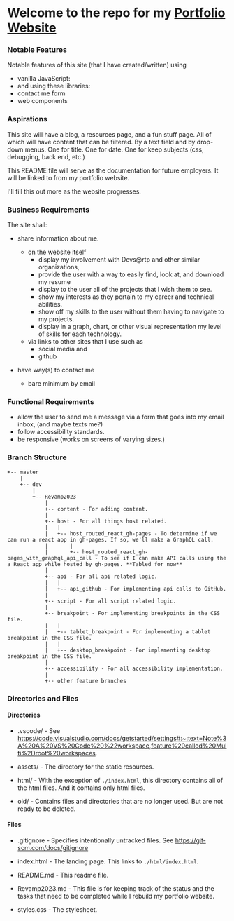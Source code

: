 # Welcome to the repo for my [Portfolio Website](https://jamiebort.github.io/)

### Notable Features

Notable features of this site (that I have created/written) using

- vanilla JavaScript:
- and using these libraries:
- contact me form
- web components

### Aspirations

This site will have a blog, a resources page, and a fun stuff page. All of which will have content that can be filtered.
By a text field and by drop-down menus. One for title. One for date. One for keep subjects (css, debugging, back end, etc.)

This README file will serve as the documentation for future employers. It will be linked to from my portfolio website.

I'll fill this out more as the website progresses.

### Business Requirements

The site shall:

- share information about me.

  - on the website itself
    - display my involvement with Devs@rtp and other similar organizations,
    - provide the user with a way to easily find, look at, and download my resume
    - display to the user all of the projects that I wish them to see.
    - show my interests as they pertain to my career and technical abilities.
    - show off my skills to the user without them having to navigate to my projects.
    - display in a graph, chart, or other visual representation my level of skills for each technology.
  - via links to other sites that I use such as
    - social media and
    - github

- have way(s) to contact me
  - bare minimum by email

### Functional Requirements

- allow the user to send me a message via a form that goes into my email inbox, (and maybe texts me?)
- follow accessibility standards.
- be responsive (works on screens of varying sizes.)

### Branch Structure

    +-- master
    	|
    	+-- dev
    		|
    		+-- Revamp2023
    			|
    			+-- content - For adding content.
    			|
    			+-- host - For all things host related.
    			|	|
    			|	+-- host_routed_react_gh-pages - To determine if we can run a react app in gh-pages. If so, we'll make a GraphQL call.
    			|		|
    			|		+-- host_routed_react_gh-pages_with_graphql_api_call - To see if I can make API calls using the a React app while hosted by gh-pages. **Tabled for now**
    			|
    			+-- api - For all api related logic.
    			|	|
    			|	+-- api_github - For implementing api calls to GitHub.
    			|
    			+-- script - For all script related logic.
    			|
    			+-- breakpoint - For implementing breakpoints in the CSS file.
    			|	|
    			|	+-- tablet_breakpoint - For implementing a tablet breakpoint in the CSS file.
    			|	|
    			|	+-- desktop_breakpoint - For implementing desktop breakpoint in the CSS file.
    			|
    			+-- accessibility - For all accessibility implementation.
    			|
    			+-- other feature branches

### Directories and Files

#### Directories

- .vscode/ - See https://code.visualstudio.com/docs/getstarted/settings#:~:text=Note%3A%20A%20VS%20Code%20%22workspace,feature%20called%20Multi%2Droot%20workspaces.

- assets/ - The directory for the static resources.

- html/ - With the exception of `./index.html`, this directory contains all of the html files. And it contains only html files.

- old/ - Contains files and directories that are no longer used. But are not ready to be deleted.

#### Files

- .gitignore - Specifies intentionally untracked files. See https://git-scm.com/docs/gitignore

- index.html - The landing page. This links to `./html/index.html`.

- README.md - This readme file.

- Revamp2023.md - This file is for keeping track of the status and the tasks that need to be completed while I rebuild my portfolio website.

- styles.css - The stylesheet.
